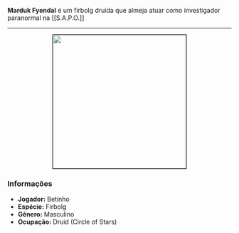 **Marduk Fyendal** é um firbolg druida que almeja atuar como investigador paranormal na [[S.A.P.O.]]

---

<div style="text-align: center;">
<img src="https://i.imgur.com/l4IwGH9.jpeg" width="300" style="border: 1px solid black;">
</div>

### Informações

- **Jogador:** Betinho
- **Espécie:** Firbolg
- **Gênero:** Masculino
- **Ocupação:** Druid (Circle of Stars)